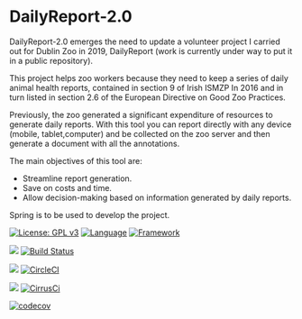 # DailyReport-2.0

DailyReport-2.0 emerges the need to update a volunteer project I carried out for Dublin Zoo in 2019, DailyReport  (work is currently under way to put it in a public repository).

This project helps zoo workers because they need to keep a series of daily animal health reports, contained in section 9 of Irish ISMZP In 2016 and in turn listed in section 2.6 of the European Directive on Good Zoo Practices.

Previously, the zoo generated a significant expenditure of resources to generate daily reports. With this tool you can report directly with any device (mobile, tablet,computer) and be collected on the zoo server and then generate a document with all the annotations.

The main objectives of this tool are:

* Streamline report generation.
* Save on costs and time.
* Allow decision-making based on information generated by daily reports.

Spring is to be used to develop the project.



[![License: GPL v3](https://img.shields.io/badge/License-GPLv3-blue.svg)](https://www.gnu.org/licenses/gpl-3.0) [![Language](https://img.shields.io/badge/Language-Java-fd6a02.svg)](https://www.java.com/) [![Framework](https://img.shields.io/badge/Framework-Spring-brightgreen.svg)](https://spring.io/)


![](https://img.shields.io/badge/TravisCI-informational.svg) [![Build Status](https://travis-ci.com/Guillergood/DailyReport-2.0.svg?branch=main)](https://travis-ci.com/Guillergood/DailyReport-2.0) 

![](https://img.shields.io/badge/CircleCI-informational.svg) [![CircleCI](https://circleci.com/gh/Guillergood/DailyReport-2.0.svg?style=svg)](https://app.circleci.com/pipelines/github/Guillergood/DailyReport-2.0) 

![](https://img.shields.io/badge/CirrusCI-informational.svg) [![CirrusCi](https://api.cirrus-ci.com/github/Guillergood/DailyReport-2.0.svg)](https://cirrus-ci.com/github/Guillergood/DailyReport-2.0) 


[![codecov](https://codecov.io/gh/Guillergood/DailyReport-2.0/branch/main/graph/badge.svg?token=JGS05GXYWV)](https://codecov.io/gh/Guillergood/DailyReport-2.0)
